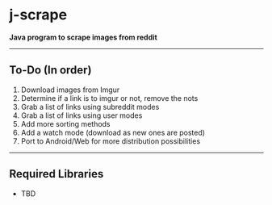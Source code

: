 # j-scrape
**Java program to scrape images from reddit**

---

## To-Do (In order)
1. Download images from Imgur
2. Determine if a link is to imgur or not, remove the nots
3. Grab a list of links using subreddit modes
4. Grab a list of links using user modes
5. Add more sorting methods
6. Add a watch mode (download as new ones are posted)
7. Port to Android/Web for more distribution possibilities

---

## Required Libraries

* TBD
